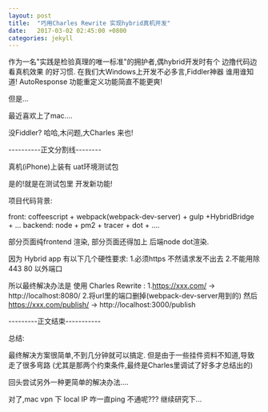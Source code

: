 ```yaml
---
layout: post
title:  "巧用Charles Rewrite 实现hybrid真机开发"
date:   2017-03-02 02:45:00 +0800
categories: jekyll 
---
```

作为一名"实践是检验真理的唯一标准"的拥护者,偶hybrid开发时有个 边撸代码边看真机效果 的好习惯.
在我们大Windows上开发不必多言,Fiddler神器 谁用谁知道! AutoResponse 功能重定义功能简直不能更爽!

但是...

最近喜欢上了mac....

没Fiddler? 哈哈,木问题,大Charles 来也!

----------正文分割线--------

真机(iPhone)上装有 uat环境测试包

是的!就是在测试包里 开发新功能!

项目代码背景: 

front:
    coffeescript + webpack(webpack-dev-server) + gulp +HybridBridge + ...
backend:
    node + pm2 + tracer + dot + ....

部分页面纯frontend 渲染, 部分页面还得加上 后端node dot渲染.

因为 Hybrid app 有以下几个硬性要求:
1.必须https 不然请求发不出去
2.不能用除443 80 以外端口

所以最终解决办法是 使用 Charles Rewrite :
1.https://xxx.com/ -> http://localhost:8080/
2.将url里的端口删掉(webpack-dev-server用到的)  然后 https://xxx.com/publish/ -> http://localhost:3000/publish

---------正文结束-----------

总结:

最终解决方案很简单,不到几分钟就可以搞定. 但是由于一些挂件资料不知道,导致走了很多弯路 (尤其是那两个约束条件,最终是Charles里调试了好多才总结出的)

回头尝试另外一种更简单的解决办法....

对了,mac vpn 下 local IP 咋一直ping 不通呢??? 继续研究下...



